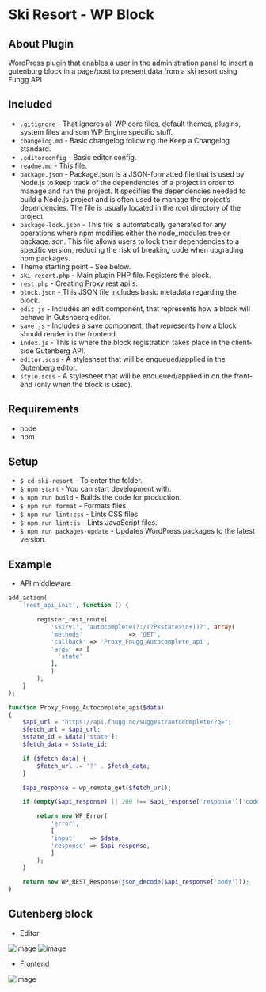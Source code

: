 # Ski Resort - WP Block

## About Plugin
WordPress plugin that enables a user in the administration panel to insert a gutenburg block in a page/post to present data from a ski resort using Fungg API

## Included
- `.gitignore` - That ignores all WP core files, default themes, plugins, system files and som WP Engine specific stuff.
- `changelog.md` - Basic changelog following the Keep a Changelog standard.
- `.editorconfig` - Basic editor config.
- `readme.md` - This file.
- `package.json` - Package.json is a JSON-formatted file that is used by Node.js to keep track of the dependencies of a project in order to manage and run the project. It specifies the dependencies needed to build a Node.js project and is often used to manage the project’s dependencies. The file is usually located in the root directory of the project.
- `package-lock.json` - This file is automatically generated for any operations where npm modifies either the node_modules tree or package.json. This file allows users to lock their dependencies to a specific version, reducing the risk of breaking code when upgrading npm packages.
- Theme starting point - See below.
- `ski-resort.php` - Main plugin PHP file. Registers the block.
- `rest.php` - Creating Proxy rest api's.
- `block.json` - This JSON file includes basic metadata regarding the block.
- `edit.js` - Includes an edit component, that represents how a block will behave in Gutenberg editor.
- `save.js` - Includes a save component, that represents how a block should render in the frontend.
- `index.js` - This is where the block registration takes place in the client-side Gutenberg API.
- `editor.scss` - A stylesheet that will be enqueued/applied in the Gutenberg editor.
- `style.scss` - A stylesheet that will be enqueued/applied in on the front-end (only when the block is used).

## Requirements
- node
- npm

## Setup
- `$ cd ski-resort` - To enter the folder.
- `$ npm start` - You can start development with.
- `$ npm run build` - Builds the code for production.
- `$ npm run format` - Formats files.
- `$ npm run lint:css` - Lints CSS files.
- `$ npm run lint:js` - Lints JavaScript files.
- `$ npm run packages-update` - Updates WordPress packages to the latest version.

## Example
- API middleware

```php
add_action(
    'rest_api_init', function () {

        register_rest_route(
            'ski/v1', 'autocomplete(?:/(?P<state>\d+))?', array(
            'methods'             => 'GET',
            'callback' => 'Proxy_Fnugg_Autocomplete_api',
            'args' => [
              'state'
            ],
            )
        );
	}
);

function Proxy_Fnugg_Autocomplete_api($data)
{
    $api_url = "https://api.fnugg.no/suggest/autocomplete/?q=";
    $fetch_url = $api_url;
    $state_id = $data['state'];
    $fetch_data = $state_id;

    if ($fetch_data) {
        $fetch_url .= '?' . $fetch_data;
    }

    $api_response = wp_remote_get($fetch_url);

    if (empty($api_response) || 200 !== $api_response['response']['code'] ) {

        return new WP_Error(
            'error',
            [
            'input'    => $data,
            'response' => $api_response,
            ]
        );
    }

    return new WP_REST_Response(json_decode($api_response['body']));
}
```

## Gutenberg block
- Editor

![image](https://user-images.githubusercontent.com/63853806/184142081-50ab4a8e-286e-452e-a548-91ab40b6de07.png)
![image](https://user-images.githubusercontent.com/63853806/183924268-4cfc00f4-c467-415e-a209-373a35bf9297.png)

- Frontend


![image](https://user-images.githubusercontent.com/63853806/183924882-e8559c22-f962-43a1-9394-2881459a9217.png)




